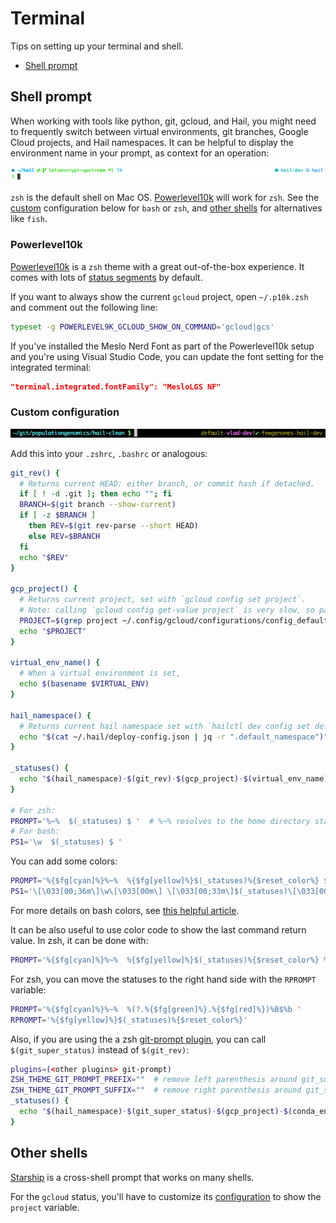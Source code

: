 # Terminal

Tips on setting up your terminal and shell.

- [Shell prompt](#shell-prompt)

## Shell prompt

When working with tools like python, git, gcloud, and Hail, you might need to frequently switch between virtual environments, git branches, Google Cloud projects, and Hail namespaces. It can be helpful to display the environment name in your prompt, as context for an operation:

![prompt](figures/prompt-powerlevel10k.png)

`zsh` is the default shell on Mac OS. [Powerlevel10k](#powerlevel10k) will work for `zsh`. See the [custom](#custom-configuration) configuration below for `bash` or `zsh`, and [other shells](#other-shells) for alternatives like `fish`.

### Powerlevel10k

[Powerlevel10k](https://github.com/romkatv/powerlevel10k) is a `zsh` theme with a great out-of-the-box experience. It comes with lots of [status segments](https://github.com/romkatv/powerlevel10k#batteries-included) by default.

If you want to always show the current `gcloud` project, open `~/.p10k.zsh` and comment out the following line:

```bash
typeset -g POWERLEVEL9K_GCLOUD_SHOW_ON_COMMAND='gcloud|gcs'
```

If you've installed the Meslo Nerd Font as part of the Powerlevel10k setup and you're using Visual Studio Code, you can update the font setting for the integrated terminal:

```json
"terminal.integrated.fontFamily": "MesloLGS NF"
```

### Custom configuration

![prompt](figures/prompt-custom.png)

Add this into your `.zshrc`, `.bashrc` or analogous:

```sh
git_rev() {
  # Returns current HEAD: either branch, or commit hash if detached.
  if [ ! -d .git ]; then echo ""; fi
  BRANCH=$(git branch --show-current)
  if [ -z $BRANCH ]
    then REV=$(git rev-parse --short HEAD)
    else REV=$BRANCH
  fi
  echo "$REV"
}

gcp_project() {
  # Returns current project, set with `gcloud config set project`.
  # Note: calling `gcloud config get-value project` is very slow, so parsing a file.
  PROJECT=$(grep project ~/.config/gcloud/configurations/config_default | sed 's/project = //')
  echo "$PROJECT"
}

virtual_env_name() {
  # When a virtual environment is set,
  echo $(basename $VIRTUAL_ENV)
}

hail_namespace() {
  # Returns current hail namespace set with `hailctl dev config set default_namespace`.
  echo "$(cat ~/.hail/deploy-config.json | jq -r ".default_namespace")"
}

_statuses() {
  echo "$(hail_namespace)·$(git_rev)·$(gcp_project)·$(virtual_env_name)"
}

# For zsh:
PROMPT='%~%  $(_statuses) $ '  # %~% resolves to the home directory starting with ~. To show the absolute path, use %/%
# For bash:
PS1='\w  $(_statuses) $ '
```

You can add some colors:

```sh
PROMPT='%{$fg[cyan]%}%~%  %{$fg[yellow]%}$(_statuses)%{$reset_color%} $ '
PS1='\[\033[00;36m\]\w\[\033[00m\] \[\033[00;33m\]$(_statuses)\[\033[00m\] $ '
```

For more details on bash colors, see [this helpful article](https://www.howtogeek.com/307701/how-to-customize-and-colorize-your-bash-prompt).

It can be also useful to use color code to show the last command return value. In zsh, it can be done with:

```sh
PROMPT='%{$fg[cyan]%}%~%  %{$fg[yellow]%}$(_statuses)%{$reset_color%} %(?.%{$fg[green]%}.%{$fg[red]%})%B$%b '
```

For zsh, you can move the statuses to the right hand side with the `RPROMPT` variable:

```sh
PROMPT='%{$fg[cyan]%}%~%  %(?.%{$fg[green]%}.%{$fg[red]%})%B$%b '
RPROMPT='%{$fg[yellow]%}$(_statuses)%{$reset_color%}'
```

Also, if you are using the a zsh [git-prompt plugin](https://github.com/ohmyzsh/ohmyzsh/tree/master/plugins/git-prompt),
you can call `$(git_super_status)` instead of `$(git_rev)`:

```sh
plugins=(<other plugins> git-prompt)
ZSH_THEME_GIT_PROMPT_PREFIX=""  # remove left parenthesis around git_super_status
ZSH_THEME_GIT_PROMPT_SUFFIX=""  # remove right parenthesis around git_super_status
_statuses() {
  echo "$(hail_namespace)·$(git_super_status)·$(gcp_project)·$(conda_env)"
}
```

## Other shells

[Starship](https://starship.rs/) is a cross-shell prompt that works on many shells.

For the `gcloud` status, you'll have to customize its [configuration](https://starship.rs/config/#gcloud) to show the `project` variable.
